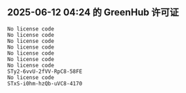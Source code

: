 ## 2025-06-12 04:24 的 GreenHub 许可证
```
No license code
No license code
No license code
No license code
No license code
No license code
No license code
STy2-6vvU-2fVV-RpC8-58FE
No license code
STxS-i0hm-hzQb-uVC8-4170
```
